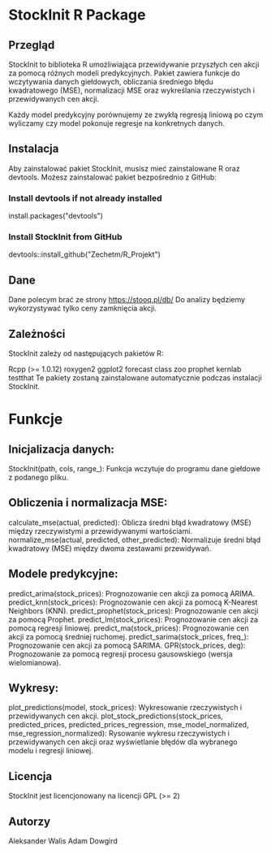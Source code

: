# StockInit R Package

## Przegląd
StockInit to biblioteka R umożliwiająca przewidywanie przyszłych cen akcji za pomocą różnych modeli predykcyjnych. Pakiet zawiera funkcje do wczytywania danych giełdowych, obliczania średniego błędu kwadratowego (MSE), normalizacji MSE oraz wykreślania rzeczywistych i przewidywanych cen akcji.

Każdy model predykcyjny porównujemy ze zwykłą regresją liniową po czym wyliczamy czy model pokonuje regresje na konkretnych danych.

## Instalacja
Aby zainstalować pakiet StockInit, musisz mieć zainstalowane R oraz devtools. Możesz zainstalować pakiet bezpośrednio z GitHub:


### Install devtools if not already installed
install.packages("devtools")

### Install StockInit from GitHub
devtools::install_github("Zechetm/R_Projekt")

## Dane
Dane polecym brać ze strony https://stooq.pl/db/ Do analizy będziemy wykorzystywać tylko ceny zamknięcia akcji.

## Zależności
StockInit zależy od następujących pakietów R:

Rcpp (>= 1.0.12)
roxygen2
ggplot2
forecast
class
zoo
prophet
kernlab
testthat
Te pakiety zostaną zainstalowane automatycznie podczas instalacji StockInit.

# Funkcje

## Inicjalizacja danych:

StockInit(path, cols, range_): Funkcja wczytuje do programu dane giełdowe z podanego pliku.

## Obliczenia i normalizacja MSE:

calculate_mse(actual, predicted): Oblicza średni błąd kwadratowy (MSE) między rzeczywistymi a przewidywanymi wartościami.
normalize_mse(actual, predicted, other_predicted): Normalizuje średni błąd kwadratowy (MSE) między dwoma zestawami przewidywań.

## Modele predykcyjne:
predict_arima(stock_prices): Prognozowanie cen akcji za pomocą ARIMA.
predict_knn(stock_prices): Prognozowanie cen akcji za pomocą K-Nearest Neighbors (KNN).
predict_prophet(stock_prices): Prognozowanie cen akcji za pomocą Prophet.
predict_lm(stock_prices): Prognozowanie cen akcji za pomocą regresji liniowej.
predict_ma(stock_prices): Prognozowanie cen akcji za pomocą średniej ruchomej.
predict_sarima(stock_prices, freq_): Prognozowanie cen akcji za pomocą SARIMA.
GPR(stock_prices, deg): Prognozowanie za pomocą regresji procesu gausowskiego (wersja wielomianowa).

## Wykresy:
plot_predictions(model, stock_prices): Wykresowanie rzeczywistych i przewidywanych cen akcji.
plot_stock_predictions(stock_prices, predicted_prices, predicted_prices_regression, mse_model_normalized, mse_regression_normalized): 
Rysowanie wykresu rzeczywistych i przewidywanych cen akcji oraz wyświetlanie błędów dla wybranego modelu i regresji liniowej.


## Licencja
StockInit jest licencjonowany na licencji GPL (>= 2)

## Autorzy
Aleksander Walis
Adam Dowgird
